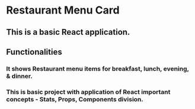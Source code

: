 # Restaurant Menu Card

## This is a basic React application.

## Functionalities

### It shows Restaurant menu items for breakfast, lunch, evening, & dinner.
### This is basic project with application of React important concepts - Stats, Props, Components division.
